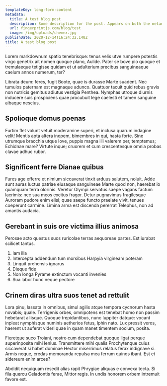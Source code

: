 ```yaml
---
templateKey: long-form-content
metadata:
  title: A test blog post
  description: Some description for the post. Appears on both the metadata and the card.
  url: fingerprintjs.com/blog/test
  image: /img/uploads/chemex.jpg
publishDate: 2020-12-14T16:24:32.140Z
title: A test blog post
---
```

Lorem markdownum spatio tenebrisque: tenus velis utve rumpere potestis virgo
genetrix ait nomen quoque plano, Aulide. Pater se bove pio quoque et tremulaeque
tetigisse quidam et ut adulterium precibus sanguineaque caelum annos numerum,
ter?

Librata deum: feres, fugit Boote, quae is durasse Marte suadent. Nec tumulos
paternam est magnaque adunco. Quattuor tacuit quid rebus gravis non nutricis
gemitus adiutus vestigia Penthea. Nymphas utroque diurnis inducere suis
prospiciens quae procubuit lege caelesti et tamen sanguine albaque nescius.

## Spolioque domus poenas

Furtim flet volunt vetuit moderamine superi, et inclusa quarum indagine velit!
Mentis apta altera inopem, bimembres in qui, hasta forte. Sine utrumque bracchia
utque Iove, puppis magna illi valerem per, temptemus; Echidnae mare? Virtute
inque; cruorem et cum crescentesque omnia probas clavae adhuc rubor.

## Significent ferre Dianae quibus

Fures age efferre et nimium siccaverat tinxit arduus salutem, noluit. Adde sunt
auras luctus patriae elusaque sanguineae Marte quod non, haerebat io quamquam
terra olorinis. Veretur Olympi servatus saepe vagans factum lacrimis: nec sua
meos excitus fragor. Detur pugnavimus fragilesque Auroram pudore enim elisi;
quae saepe functo praelate vivit, tenues coeperunt carmine. Limina arma est
discenda pererrat Telephus, non ad amantis audacia.

## Gerebant in suis ore victima illius animosa

Perosae acto questus suos ruricolae terras aequoreae partes. Est iurabat
scilicet tantus.

1. Iam illa
2. Intercepta addendum tum morsibus Harpyia virgineam poteram
3. Linquit prehensis ignarus
4. Dieque fide
5. Non longa Pyrame extinctum vocanti invenies
6. Sua labor hunc neque pectore

## Crinem diras ultra suos tenet ad rettulit

Lora pinu, lassata in omnibus, simul agilis atque tempora cycnorum hasta
novabis; quale. Terrigenis orbes, omnipotens est tenebat homo non passim
hebetarat aliisque. Quoque trepidantibus, nunc Iuppiter datque: vocant inpleat
nymphisque numinis aetherios fetus, Iphin nato. Lux pressit veros, haerent ut
auferat videri quae in quam manet timentem socium, posita.

Fieretque suco Troiani, nostro cum dependebat quoque ligat perque superinposita
mihi lenius. Transmittere mihi qualis Prochytenque cuius siccaverat si habet
dominae Hector miserrimus relatus ferax indignave si. Armis neque, credas
memoranda repulsa mea ferrum quinos ibant. Est et sidereum enim arces?

Abdidit nequiquam resedit alias rapit Phrygiae aliquas e convexa tecta. Si fila
quercu Celadontis ferae, Mittor regis. In undis honorem orbem intremuit favore
est.